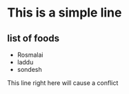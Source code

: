 # This is a simple line
## list of foods
- Rosmalai
- laddu
- sondesh

This line right here will cause a conflict

